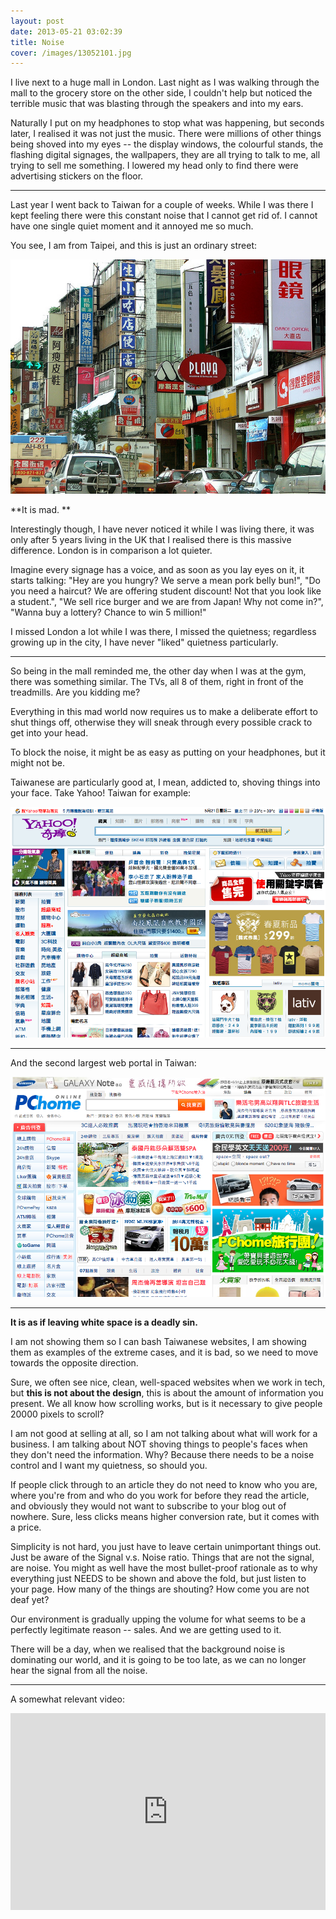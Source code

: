 ```yaml
---
layout: post
date: 2013-05-21 03:02:39
title: Noise
cover: /images/13052101.jpg
---
```


I live next to a huge mall in London. Last night as I was walking through the mall to the grocery store on the other side, I couldn't help but noticed the terrible music that was blasting through the speakers and into my ears.

Naturally I put on my headphones to stop what was happening, but seconds later, I realised it was not just the music. There were millions of other things being shoved into my eyes -- the display windows, the colourful stands, the flashing digital signages, the wallpapers, they are all trying to talk to me, all trying to sell me something. I lowered my head only to find there were advertising stickers on the floor.

---

Last year I went back to Taiwan for a couple of weeks. While I was there I kept feeling there were this constant noise that I cannot get rid of. I cannot have one single quiet moment and it annoyed me so much.

You see, I am from Taipei, and this is just an ordinary street:

![Taipei](/images/13052101.jpg)

**It is mad. **

Interestingly though, I have never noticed it while I was living there, it was only after 5 years living in the UK that I realised there is this massive difference. London is in comparison a lot quieter.

Imagine every signage has a voice, and as soon as you lay eyes on it, it starts talking: "Hey are you hungry? We serve a mean pork belly bun!", "Do you need a haircut? We are offering student discount! Not that you look like a student.", "We sell rice burger and we are from Japan! Why not come in?", "Wanna buy a lottery? Chance to win 5 million!"

I missed London a lot while I was there, I missed the quietness; regardless growing up in the city, I have never "liked" quietness  particularly.

---

So being in the mall reminded me, the other day when I was at the gym, there was something similar. The TVs, all 8 of them, right in front of the treadmills. Are you kidding me?

Everything in this mad world now requires us to make a deliberate effort to shut things off, otherwise they will sneak through every possible crack to get into your head.

To block the noise, it might be as easy as putting on your headphones, but it might not be.

Taiwanese are particularly good at, I mean, addicted to, shoving things into your face. Take Yahoo! Taiwan for example:

![Yahoo Taiwan](/images/13052102.png)

---

And the second largest web portal in Taiwan:

![PCHome](/images/13052104.png)

---

**It is as if leaving white space is a deadly sin.**

I am not showing them so I can bash Taiwanese websites, I am showing them as examples of the extreme cases, and it is bad, so we need to move towards the opposite direction.

Sure, we often see nice, clean, well-spaced websites when we work in tech, but **this is not about the design**, this is about the amount of information you present. We all know how scrolling works, but is it necessary to give people 20000 pixels to scroll?

I am not good at selling at all, so I am not talking about what will work for a business. I am talking about NOT shoving things to people's faces when they don't need the information. Why? Because there needs to be a noise control and I want my quietness, so should you.

If people click through to an article they do not need to know who you are, where you're from and who do you work for before they read the article, and obviously they would not want to subscribe to your blog out of nowhere. Sure, less clicks means higher conversion rate, but it comes with a price.

Simplicity is not hard, you just have to leave certain unimportant things out. Just be aware of the Signal v.s. Noise ratio. Things that are not the signal, are noise. You might as well have the most bullet-proof rationale as to why everything just NEEDS to be shown and above the fold, but just listen to your page. How many of the things are shouting? How come you are not deaf yet?

Our environment is gradually upping the volume for what seems to be a perfectly legitimate reason -- sales. And we are getting used to it.

There will be a day, when we realised that the background noise is dominating our world, and it is going to be too late, as we can no longer hear the signal from all the noise.

---

A somewhat relevant video:

<iframe width="100%" height="315" src="http://www.youtube.com/embed/N5WurXNec7E" frameborder="0" allowfullscreen="on"></iframe>

<br />
